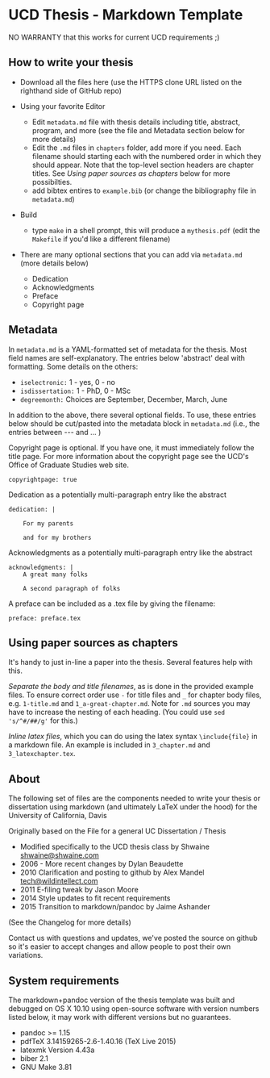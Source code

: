 UCD Thesis - Markdown Template
==============================

NO WARRANTY that this works for current UCD requirements ;)

How to write your thesis
------------------------
 * Download all the files here (use the HTTPS clone URL listed on the righthand side of GitHub repo)
 * Using your favorite Editor
	* Edit `metadata.md` file with thesis details including title,
	abstract, program, and more (see the file and Metadata section below
	for more details)
	* Edit the `.md` files in `chapters` folder, add more if you need. Each
	filename should starting each with the numbered order in which they
	should appear. Note that the top-level section headers are chapter titles.
	See _Using paper sources as chapters_ below for more possibilties.
	* add bibtex entires to `example.bib` (or change the bibliography file in `metadata.md`)
 * Build
 	* type `make` in a shell prompt, this will produce a `mythesis.pdf` (edit the `Makefile` if you'd like a different filename)

 * There are many optional sections that you can add via `metadata.md` (more details below)
	* Dedication
	* Acknowledgments
	* Preface
	* Copyright page

## Metadata

In `metadata.md` is a YAML-formatted set of metadata for the thesis. Most field names are self-explanatory. The entries below 'abstract' deal with formatting. Some details on the others:

* `iselectronic:` 1 - yes, 0 - no
* `isdissertation:` 1 - PhD, 0 - MSc
* `degreemonth:` Choices are September, December, March, June

In addition to the above, there several optional fields. To use, these entries below  should be cut/pasted into the metadata block in `metadata.md` (i.e., the entries between --- and ... )

Copyright page is optional. If you have one, it
 must immediately follow the title page. For more information about the
 copyright page see the UCD's Office of Graduate Studies web site.

    copyrightpage: true

Dedication as a potentially multi-paragraph entry like the abstract

    dedication: |

        For my parents

        and for my brothers

Acknowledgments as a potentially multi-paragraph entry like the abstract

    acknowledgments: |
        A great many folks

        A second paragraph of folks

A preface can be included as a .tex file by giving the filename:

    preface: preface.tex

## Using paper sources as chapters

It's handy to just in-line a paper into the thesis. Several features help with this.

_Separate the body and title filenames_, as is done in the provided example files. To ensure correct order use `-` for title files and `_` for chapter body files, e.g. `1-title.md` and `1_a-great-chapter.md`. Note for `.md` sources you may have to increase the nesting of each heading. (You could use `sed 's/^#/##/g'` for this.)

_Inline latex files_, which you can do using the latex syntax `\include{file}` in a markdown file. An example is included in `3_chapter.md` and `3_latexchapter.tex`.


About
------------------------
The following set of files are the components needed to write your thesis or dissertation using markdown (and ultimately LaTeX under the hood) for the University of California, Davis

Originally based on the File for a general UC Dissertation / Thesis

- Modified specifically to the UCD thesis class by Shwaine <shwaine@shwaine.com>
- 2006 - More recent changes by Dylan Beaudette
- 2010 Clarification and posting to github by Alex Mandel <tech@wildintellect.com>
- 2011 E-filing tweak by Jason Moore
- 2014 Style updates to fit recent requirements
- 2015 Transition to markdown/pandoc by Jaime Ashander

(See the Changelog for more details)

Contact us with questions and updates, we've posted the source on github so it's easier to accept changes and allow people to post their own variations.


System requirements
-------------------

The markdown+pandoc version of the thesis template was built and debugged on OS
X 10.10 using open-source software with version numbers listed below, it may
work with different versions but no guarantees.

* pandoc >= 1.15
* pdfTeX 3.14159265-2.6-1.40.16 (TeX Live 2015)
* latexmk Version 4.43a
* biber 2.1
* GNU Make 3.81
